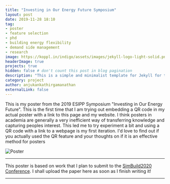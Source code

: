 ```yaml
---
title: "Investing in Our Energy Future Symposium"
layout: post
date: 2019-11-28 18:10
tag: 
- poster
- feature selection
- phd
- building energy flexibility
- demand side management
- research
image: https://koppl.in/indigo/assets/images/jekyll-logo-light-solid.png
headerImage: true
projects: true
hidden: false # don't count this post in blog pagination
description: "This is a simple and minimalist template for Jekyll for those who likes to eat noodles."
category: project
author: anjukankathirgamanathan
externalLink: false
---
```


This is my poster from the 2019 ESIPP Symposium "Investing in Our Energy Future". This is the first time that I am trying out embedding a QR code
in my actual poster with a link to this page and my website. I think posters in academia are generally a very inefficient way of transferring knowledge and capturing peoples
interest. This led me to try experiment a bit and using a QR code with a link to a webpage is my first iteration. I'd love to find out if you actually used the QR feature and your thoughts on if it 
is an effective method for posters

![Poster](https://raw.githubusercontent.com/sergiokopplin/indigo/gh-pages/assets/screen-shot.png)

---

This poster is based on work that I plan to submit to the [SimBuild2020 Conference](https://www.ashrae.org/conferences/topical-conferences/2020-building-performance-analysis-conference-simbuild).
I shall upload the paper here as soon as I finish writing it!

---

